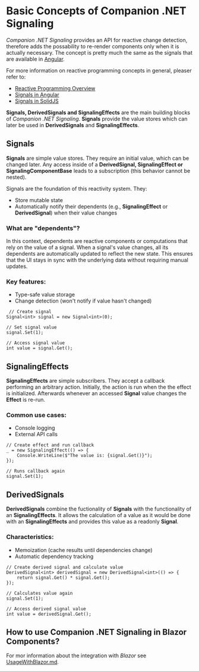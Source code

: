 # Basic Concepts of Companion .NET Signaling
*Companion .NET Signaling* provides an API for reactive change detection, therefore adds the possability to re-render components only when it is actually necessary. The concept is pretty much the same as the signals that are available in [Angular](https://angular.dev/guide/signals).

For more information on reactive programming concepts in general, pleaser refer to:
- [Reactive Programming Overview](https://en.wikipedia.org/wiki/Reactive_programming)
- [Signals in Angular](https://angular.dev/guide/signals)
- [Signals in SolidJS](https://www.solidjs.com/docs/latest#signals)

**Signals, DerivedSignals and SignalingEffects** are the main building blocks of *Companion .NET Signaling*. **Signals** provide the value stores which can later be used in **DerivedSignals** and **SignalingEffects**.

## Signals
**Signals** are simple value stores. They require an initial value, which can be changed later. Any access inside of a **DerivedSignal, SignalingEffect or SignalingComponentBase** leads to a subscription (this behavior cannot be nested).

Signals are the foundation of this reactivity system. They:
- Store mutable state
- Automatically notify their dependents (e.g., **SignalingEffect** or **DerivedSignal**) when their value changes

### What are "dependents"?
In this context, dependents are reactive components or computations that rely on the value of a signal. When a signal's value changes, all its dependents are automatically updated to reflect the new state. This ensures that the UI stays in sync with the underlying data without requiring manual updates.

### Key features:
- Type-safe value storage
- Change detection (won't notify if value hasn't changed)

```
 // Create signal
Signal<int> signal = new Signal<int>(0);

// Set signal value
signal.Set(1);

// Access signal value
int value = signal.Get();
```

## SignalingEffects
**SignalingEffects** are simple subscribers. They accept a callback performing an arbitrary action. Initially, the action is run when the the effect is initialized. Afterwards whenever an accessed **Signal** value changes the **Effect** is re-run.

### Common use cases:
- Console logging
- External API calls

```
// Create effect and run callback
_ = new SignalingEffect(() => {
    Console.WriteLine($"The value is: {signal.Get()}");
});

// Runs callback again
signal.Set(1);
```

## DerivedSignals
**DerivedSignals** combine the fuctionality of **Signals** with the functionality of an **SignalingEffects**. It allows the calculation of a value as it would be done with an **SignalingEffects** and provides this value as a readonly **Signal**.

### Characteristics:
- Memoization (cache results until dependencies change)
- Automatic dependency tracking

```
// Create derived signal and calculate value
DerivedSignal<int> derivedSignal = new DerivedSignal<int>(() => {
    return signal.Get() * signal.Get();
});

// Calculates value again
signal.Set(1);

// Access derived signal value
int value = derivedSignal.Get();
```

## How to use Companion .NET Signaling in Blazor Components?
For mor information about the integration with *Blazor* see [UsageWithBlazor.md](./UsageWithBlazor.md).
